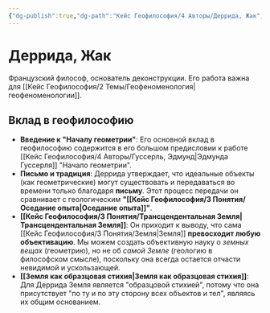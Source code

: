 ```yaml
---
{"dg-publish":true,"dg-path":"Кейс Геофилософия/4 Авторы/Деррида, Жак","permalink":"/kejs-geofilosofiya/4-avtory/derrida-zhak/","dgShowLocalGraph":true}
---
```


# Деррида, Жак

Французский философ, основатель деконструкции. Его работа важна для [[Кейс Геофилософия/2 Темы/Геофеноменология\|геофеноменологии]].

## Вклад в геофилософию
- **Введение к "Началу геометрии"**: Его основной вклад в геофилософию содержится в его большом предисловии к работе [[Кейс Геофилософия/4 Авторы/Гуссерль, Эдмунд\|Эдмунда Гуссерля]] "Начало геометрии".
- **Письмо и традиция**: Деррида утверждает, что идеальные объекты (как геометрические) могут существовать и передаваться во времени только благодаря **письму**. Этот процесс передачи он сравнивает с геологическим **"[[Кейс Геофилософия/3 Понятия/Оседание опыта\|Оседание опыта]]"**.
- **[[Кейс Геофилософия/3 Понятия/Трансцендентальная Земля\|Трансцендентальная Земля]]**: Он приходит к выводу, что сама [[Кейс Геофилософия/3 Понятия/Земля\|Земля]] **превосходит любую объективацию**. Мы можем создать объективную науку о *земных вещах* (геометрию), но не об *самой Земле* (геологию в философском смысле), поскольку она всегда остается отчасти невидимой и ускользающей.
- **[[Земля как образцовая стихия\|Земля как образцовая стихия]]**: Для Деррида Земля является "образцовой стихией", потому что она присутствует "по ту и по эту сторону всех объектов и тел", являясь их общим основанием.